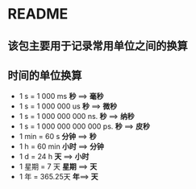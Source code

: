 # README
## 该包主要用于记录常用单位之间的换算

## 时间的单位换算
- 1 s = 1 000 ms                                 **秒** ==> **毫秒**
- 1 s = 1 000 000 us                           **秒** ==> **微秒**
- 1 s = 1 000 000 000 ns.                  **秒** ==> **纳秒**
- 1 s = 1 000 000 000 000 ps.          **秒** ==> **皮秒**
- 1 min = 60 s                                    **分钟** ==> **秒**
- 1 h = 60 min                                    **小时** ==> **分钟**
- 1 d = 24 h                                         **天**  ==> **小时**
- 1 星期 = 7 天                                    **星期** ==> **天**
- 1 年 = 365.25天                               **年**==> **天**

